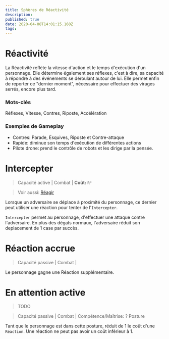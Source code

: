 ```yaml
---
title: Sphères de Réactivité
description: 
published: true
date: 2020-04-08T14:01:15.160Z
tags: 
---
```


# Réactivité

La Réactivité reflète la vitesse d'action et le temps d'exécution d'un personnage. Elle détermine également ses réflexes, c'est à dire, sa capacité à répondre à des événements se déroulant autour de lui. Elle permet enfin de reporter ce "dernier moment", nécessaire pour effectuer des virages serrés, encore plus tard. 

### Mots-clés
Réflexes, Vitesse, Contres, Riposte, Accélération

### Exemples de Gameplay
- Contres: Parade, Esquives, Riposte et Contre-attaque
- Rapide: diminue son temps d'exécution de différentes actions
- Pilote drone: prend le contrôle de robots et les dirige par la pensée.

# Intercepter

> Capacité active | Combat |
> **Coût:** `R°`

> Voir aussi: [Réagir](https://trello.com/c/ZWO9M2ej)

Lorsque un adversaire se déplace à proximité du personnage, ce dernier peut utiliser une réaction pour tenter de l'`Intercepter`.

`Intercepter` permet au personnage, d'effectuer une attaque contre l'adversaire. En plus des dégats normaux, l'adversaire réduit son deplacement de 1 case par succès.

# Réaction accrue

> Capacité passive | Combat |

Le personnage gagne une Réaction supplémentaire. 

# En attention active
> TODO

> Capacité passive | Combat |
> Compétence/Maîtrise: ?
> Posture

Tant que le personnage est dans cette posture, réduit de 1 le coût d'une `Réaction`. Une réaction ne peut pas avoir un coût inférieur à 1.